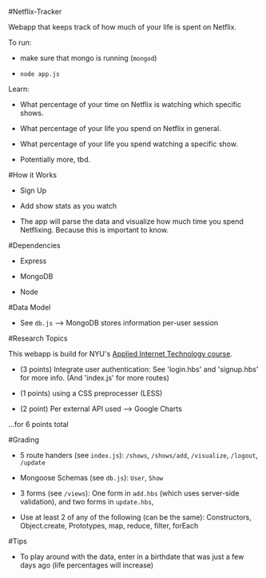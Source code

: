 #Netflix-Tracker

Webapp that keeps track of how much of your life is spent on Netflix.

To run: 

- make sure that mongo is running (`mongod`)

- `node app.js`

Learn:

- What percentage of your time on Netflix is watching which specific shows.

- What percentage of your life you spend on Netflix in general.

- What percentage of your life you spend watching a specific show.

- Potentially more, tbd.

#How it Works

- Sign Up

- Add show stats as you watch 

- The app will parse the data and visualize how much time you spend Netflixing. Because this is important to know.

#Dependencies

- Express

- MongoDB

- Node

#Data Model

- See `db.js` --> MongoDB stores information per-user session 

#Research Topics

This webapp is build for NYU's [Applied Internet Technology course](http://foureyes.github.io/csci-ua.0480-spring2016-010/).

- (3 points) Integrate user authentication: See 'login.hbs' and 'signup.hbs' for more info. (And 'index.js' for more routes)

- (1 points) using a CSS preprocesser (LESS)

- (2 point) Per external API used --> Google Charts

...for 6 points total

#Grading

- 5 route handers (see `index.js`): `/shows`, `/shows/add`, `/visualize`, `/logout`, `/update`

- Mongoose Schemas (see `db.js`): `User`, `Show` 

- 3 forms (see `/views`): One form in `add.hbs` (which uses server-side validation), and two forms in `update.hbs`, 

- Use at least 2 of any of the following (can be the same): Constructors, Object.create, Prototypes, map, reduce, filter, forEach


#Tips

- To play around with the data, enter in a birthdate that was just a few days ago (life percentages will increase)


